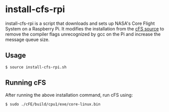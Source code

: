 # install-cfs-rpi
install-cfs-rpi is a script that downloads and sets up NASA's Core Flight System on a Raspberry Pi. It modifies the installation from the [cFS source](https://github.com/nasa/cfe) to remove the compiler flags unrecognized by gcc on the Pi and increase the message queue size.

## Usage
```shell
$ source install-cfs-rpi.sh
```

## Running cFS
After running the above installation command, run cFS using:
```shell
$ sudo ./cFE/build/cpu1/exe/core-linux.bin
```
